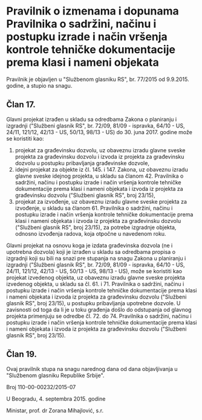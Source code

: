 # Pravilnik o izmenama i dopunama Pravilnika o sadržini, načinu i postupku izrade i način vršenja kontrole tehničke dokumentacije prema klasi i nameni objekata

Pravilnik je objavljen u "Službenom glasniku RS", br. 77/2015 od 9.9.2015. godine, a stupio na snagu.

## Član 17.

Glavni projekat izrađen u skladu sa odredbama Zakona o planiranju i izgradnji ("Službeni glasnik RS", br. 72/09, 81/09 - ispravka, 64/10 - US, 24/11, 121/12, 42/13 - US, 50/13, 98/13 - US) do 30. juna 2017. godine može se koristiti kao:

1. projekat za građevinsku dozvolu, uz obaveznu izradu glavne sveske projekta za građevinsku dozvolu i izvoda iz projekta za građevinsku dozvolu u postupku pribavljanja građevinske dozvole,
2. idejni projekat za objekte iz čl. 145. i 147. Zakona, uz obaveznu izradu glavne sveske idejnog projekta, u skladu sa članom 42. Pravilnika o sadržini, načinu i postupku izrade i način vršenja kontrole tehničke dokumentacije prema klasi i nameni objekata i izvoda iz projekta za građevinsku dozvolu ("Službeni glasnik RS", broj 23/15),
3. projekat za izvođenje, uz obaveznu izradu glavne sveske projekta za izvođenje, u skladu sa članom 61. Pravilnika o sadržini, načinu i postupku izrade i način vršenja kontrole tehničke dokumentacije prema klasi i nameni objekata i izvoda iz projekta za građevinsku dozvolu ("Službeni glasnik RS", broj 23/15), za potrebe izgradnje objekta, odnosno izvođenja radova, koja otpočne u navedenom roku.

Glavni projekat na osnovu koga je izdata građevinska dozvola (ne i upotrebna dozvola) koji je izrađen u skladu sa odredbama propisa o izgradnji koji su bili na snazi pre stupanja na snagu Zakona u planiranju i izgradnji ("Službeni glasnik RS", br. 72/09, 81/09 - ispravka, 64/10 - US, 24/11, 121/12, 42/13 - US, 50/13 - US, 98/13 - US), može se koristiti kao projekat izvedenog objekta, uz obaveznu izradu glavne sveske projekta izvedenog objekta, u skladu sa čl. 61. i 71. Pravilnika o sadržini, načinu i postupku izrade i način vršenja kontrole tehničke dokumentacije prema klasi i nameni objekata i izvoda iz projekta za građevinsku dozvolu ("Službeni glasnik RS", broj 23/15), u postupku pribavljanja upotrebne dozvole. U zavisnosti od toga da li je u toku građenja došlo do odstupanja od glavnog projekta primenjuju se odredbe čl. 72. do 74. Pravilnika o sadržini, načinu i postupku izrade i način vršenja kontrole tehničke dokumentacije prema klasi i nameni objekata i izvoda iz projekta za građevinsku dozvolu ("Službeni glasnik RS", broj 23/15).

## Član 19.

Ovaj pravilnik stupa na snagu narednog dana od dana objavljivanja u "Službenom glasniku Republike Srbije".

Broj 110-00-00232/2015-07

U Beogradu, 4. septembra 2015. godine

Ministar, prof. dr Zorana Mihajlović, s.r.